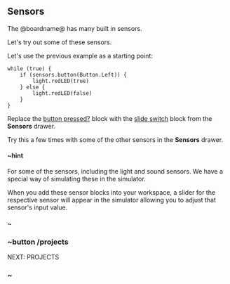 ## Sensors

The @boardname@ has many built in sensors. 

Let's try out some of these sensors. 

Let's use the previous example as a starting point:

```blocks
while (true) {
    if (sensors.button(Button.Left)) {
        light.redLED(true)
    } else {
        light.redLED(false)
    }
}
```

Replace the [button pressed?](/reference/sensors/button-pressed) block with the [slide switch](/reference/sensors/slide-switch) block from the **Sensors** drawer. 

Try this a few times with some of the other sensors in the **Sensors** drawer. 

#### ~hint

For some of the sensors, including the light and sound sensors. We have a special way of simulating these in the simulator. 

When you add these sensor blocks into your workspace, a slider for the respective sensor will appear in the simulator allowing you to adjust that sensor's input value.

#### ~

### ~button /projects
NEXT: PROJECTS
### ~